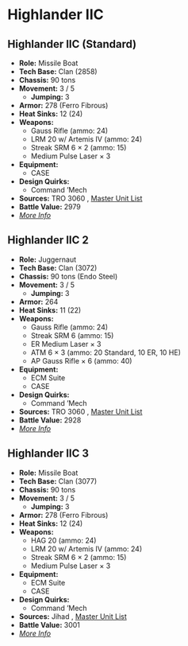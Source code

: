 # Highlander IIC 

## Highlander IIC (Standard) 

- **Role:** Missile Boat 
- **Tech Base:** Clan (2858) 
- **Chassis:** 90 tons 
- **Movement:** 3 / 5 
  - **Jumping:** 3 
- **Armor:** 278 (Ferro Fibrous) 
- **Heat Sinks:** 12 (24) 
- **Weapons:** 
  - Gauss Rifle (ammo: 24) 
  - LRM 20 w/ Artemis IV (ammo: 24) 
  - Streak SRM 6 × 2 (ammo: 15) 
  - Medium Pulse Laser × 3 
- **Equipment:** 
  - CASE 
- **Design Quirks:** 
  - Command ’Mech 
- **Sources:** TRO 3060 , [Master Unit List](http://masterunitlist.info/Unit/Details/1524/highlander-iic-standard) 
- **Battle Value:** 2979 
- [*More Info*](highlander_iic/highlander_iic_standard.md) 

## Highlander IIC 2 

- **Role:** Juggernaut 
- **Tech Base:** Clan (3072) 
- **Chassis:** 90 tons (Endo Steel) 
- **Movement:** 3 / 5 
  - **Jumping:** 3 
- **Armor:** 264 
- **Heat Sinks:** 11 (22) 
- **Weapons:** 
  - Gauss Rifle (ammo: 24) 
  - Streak SRM 6 (ammo: 15) 
  - ER Medium Laser × 3 
  - ATM 6 × 3 (ammo: 20 Standard, 10 ER, 10 HE) 
  - AP Gauss Rifle × 6 (ammo: 40) 
- **Equipment:** 
  - ECM Suite 
  - CASE 
- **Design Quirks:** 
  - Command ’Mech 
- **Sources:** TRO 3060 , [Master Unit List](http://masterunitlist.info/Unit/Details/1525/highlander-iic-2) 
- **Battle Value:** 2928 
- [*More Info*](highlander_iic/highlander_iic_2.md) 

## Highlander IIC 3 

- **Role:** Missile Boat 
- **Tech Base:** Clan (3077) 
- **Chassis:** 90 tons 
- **Movement:** 3 / 5 
  - **Jumping:** 3 
- **Armor:** 278 (Ferro Fibrous) 
- **Heat Sinks:** 12 (24) 
- **Weapons:** 
  - HAG 20 (ammo: 24) 
  - LRM 20 w/ Artemis IV (ammo: 24) 
  - Streak SRM 6 × 2 (ammo: 15) 
  - Medium Pulse Laser × 3 
- **Equipment:** 
  - ECM Suite 
  - CASE 
- **Design Quirks:** 
  - Command ’Mech 
- **Sources:** Jihad , [Master Unit List](http://masterunitlist.info/Unit/Details/1523/highlander-iic-3) 
- **Battle Value:** 3001 
- [*More Info*](highlander_iic/highlander_iic_3.md) 

